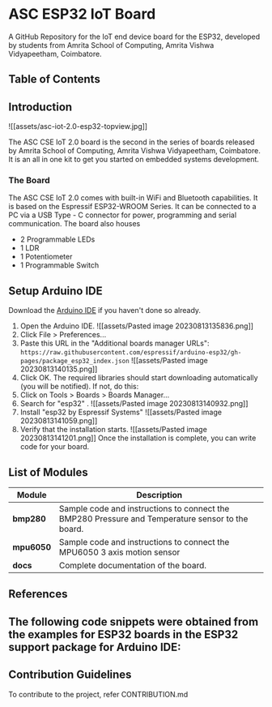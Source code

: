 # ASC ESP32 IoT Board

A GitHub Repository for the IoT end device board for the ESP32, developed by 
students from Amrita School of Computing, Amrita Vishwa Vidyapeetham, Coimbatore.

## Table of Contents
## Introduction

![[assets/asc-iot-2.0-esp32-topview.jpg]]

The ASC CSE IoT 2.0 board is the second in the series of boards released by Amrita School of Computing, Amrita Vishwa Vidyapeetham, Coimbatore.
It is an all in one kit to get you started on embedded systems development.
### The Board
The ASC CSE IoT 2.0 comes with built-in WiFi and Bluetooth capabilities. It is based on the Espressif ESP32-WROOM Series.
It can be connected to a PC via a USB Type - C connector for power, programming and serial communication.
The board also houses
- 2 Programmable LEDs
- 1 LDR
- 1 Potentiometer
- 1 Programmable Switch
## Setup Arduino IDE
Download the [Arduino IDE](https://www.arduino.cc/en/software) if you haven't done so already.

1. Open the Arduino IDE. ![[assets/Pasted image 20230813135836.png]]
2. Click File > Preferences... 
3. Paste this URL in the "Additional boards manager URLs":
	`https://raw.githubusercontent.com/espressif/arduino-esp32/gh-pages/package_esp32_index.json`
	![[assets/Pasted image 20230813140135.png]]
4. Click OK. 
The required libraries should start downloading automatically (you will be notified). If not, do this:
1. Click on Tools > Boards > Boards Manager...
2. Search for "esp32" . ![[assets/Pasted image 20230813140932.png]]
3. Install "esp32 by Espressif Systems" ![[assets/Pasted image 20230813141059.png]]
4. Verify that the installation starts. ![[assets/Pasted image 20230813141201.png]]
Once the installation is complete, you can write code for your board.

## List of Modules

| Module | Description|
|---------|------------|
| **bmp280** | Sample code and instructions to connect the BMP280 Pressure and Temperature sensor to the board.   |
|**mpu6050**| Sample code and instructions to connect the MPU6050 3 axis motion sensor |
|**docs**|Complete documentation of the board.|


## References
The following code snippets were obtained from the examples for ESP32 boards in the ESP32 support package for Arduino IDE:
- 
## Contribution Guidelines
To contribute to the project, refer CONTRIBUTION.md

